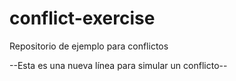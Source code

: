 # conflict-exercise
Repositorio de ejemplo para conflictos

--Esta es una nueva línea para simular un conflicto--
